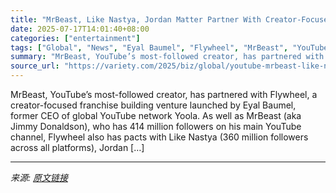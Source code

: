 ```yaml
---
title: "MrBeast, Like Nastya, Jordan Matter Partner With Creator-Focused Franchise Building Venture Flywheel (EXCLUSIVE)"
date: 2025-07-17T14:01:40+08:00
categories: ["entertainment"]
tags: ["Global", "News", "Eyal Baumel", "Flywheel", "MrBeast", "YouTube"]
summary: "MrBeast, YouTube’s most-followed creator, has partnered with Flywheel, a creator-focused franchise building venture launched by Eyal Baumel, former CEO of global YouTube network Yoola. As well as MrBe"
source_url: "https://variety.com/2025/biz/global/youtube-mrbeast-like-nastya-jordan-matter-flywheel-1236463616/"
---
```


MrBeast, YouTube’s most-followed creator, has partnered with Flywheel, a creator-focused franchise building venture launched by Eyal Baumel, former CEO of global YouTube network Yoola. As well as MrBeast (aka Jimmy Donaldson), who has 414 million followers on his main YouTube channel, Flywheel also has pacts with Like Nastya (360 million followers across all platforms), Jordan [&#8230;]

---

*来源: [原文链接](https://variety.com/2025/biz/global/youtube-mrbeast-like-nastya-jordan-matter-flywheel-1236463616/)*

